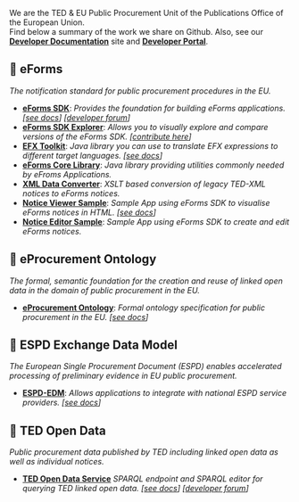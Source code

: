 We are the TED & EU Public Procurement Unit of the Publications Office of the European Union.  
Find below a summary of the work we share on Github. Also, see our [**Developer Documentation**](https://docs.ted.europa.eu/) site and [**Developer Portal**](https://developer.ted.europa.eu/).


## :diamond_shape_with_a_dot_inside: eForms
_The notification standard for public procurement procedures in the EU._

- [**eForms SDK**](https://github.com/OP-TED/eForms-SDK): _Provides the foundation for building eForms applications.
  [[see docs](https://docs.ted.europa.eu/eforms/latest)] [[developer forum](https://github.com/OP-TED/eForms-SDK/discussions)]_
- [**eForms SDK Explorer**](https://docs.ted.europa.eu/eforms-sdk-explorer): _Allows you to visually explore and compare versions of the eForms SDK.
  [[contribute here](https://github.com/OP-TED/eforms-sdk-explorer)]_
- [**EFX Toolkit**](https://github.com/OP-TED/efx-toolkit-java): _Java library you can use to translate EFX expressions to different target languages.
  [[see docs](https://docs.ted.europa.eu/eforms/latest/efx-toolkit)]_
- [**eForms Core Library**](https://github.com/OP-TED/eforms-core-java): _Java library providing utilities commonly needed by eFroms Applications._
- [**XML Data Converter**](https://github.com/OP-TED/ted-xml-data-converter): _XSLT based conversion of legacy TED-XML notices to eForms notices._
- [**Notice Viewer Sample**](https://github.com/OP-TED/eforms-notice-viewer): _Sample App using eForms SDK to visualise eForms notices in HTML.
   [[see docs](https://docs.ted.europa.eu/eforms/latest/notice-viewer)]_
- [**Notice Editor Sample**](https://github.com/OP-TED/eforms-notice-editor): _Sample App using eForms SDK to create and edit eForms notices._

## :diamond_shape_with_a_dot_inside: eProcurement Ontology
_The formal, semantic foundation for the creation and reuse of linked open data in the domain of public procurement in the EU._
- [**eProcurement Ontology**](https://github.com/OP-TED/ePO): _Formal ontology specification for public procurement in the EU. [[see docs](https://docs.ted.europa.eu/EPO/dev)]_
<!--
- [**RDF Mapping**](https://github.com/OP-TED/ted-rdf-mapping): _RML based mapping of legacy TED XML and eForms XML data to eProcurement Ontology RDF.
  [[see docs](https://docs.ted.europa.eu/rdf-mapping)]_
- [**RDF Conversion**](https://github.com/OP-TED/ted-rdf-conversion-pipeline) _Software pipeline using RDF Mappings to convert TED data to RDF [[see docs](https://docs.ted.europa.eu/rdf-conversion)]_
-->

## :diamond_shape_with_a_dot_inside: ESPD Exchange Data Model
_The European Single Procurement Document (ESPD) enables accelerated processing of preliminary evidence in EU public procurement._
- [**ESPD-EDM**](https://github.com/OP-TED/ESPD-EDM): _Allows applications to integrate with national ESPD service providers.
  [[see docs](https://docs.ted.europa.eu/ESPD-EDM/latest)]_

## :diamond_shape_with_a_dot_inside: TED Open Data
_Public procurement data published by TED including linked open data as well as individual notices._

- [**TED Open Data Service**](https://data.ted.europa.eu) _SPARQL endpoint and SPARQL editor for querying TED linked open data.
  [[see docs](https://docs.ted.europa.eu/ODS/latest)] [[developer forum](https://github.com/OP-TED/ted-open-data/discussions)]_

<!--

**Here are some ideas to get you started:**

🙋‍♀️ A short introduction - what is your organization all about?
🌈 Contribution guidelines - how can the community get involved?
👩‍💻 Useful resources - where can the community find your docs? Is there anything else the community should know?
🍿 Fun facts - what does your team eat for breakfast?
🧙 Remember, you can do mighty things with the power of [Markdown](https://docs.github.com/github/writing-on-github/getting-started-with-writing-and-formatting-on-github/basic-writing-and-formatting-syntax)
-->
